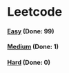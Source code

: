 # Leetcode

<h4><a href="https://github.com/lon-yang/leetcode/blob/master/docs/Easy.md">Easy</a>  (Done: 99)</h4>
<h4><a href="https://github.com/lon-yang/leetcode/blob/master/docs/Medium.md">Medium</a>  (Done: 1)</h4>
<h4><a href="https://github.com/lon-yang/leetcode/blob/master/docs/Hard.md">Hard</a>  (Done: 0)</h4>
